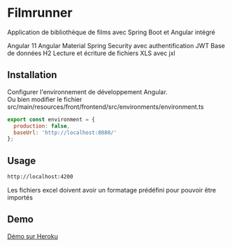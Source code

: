 # Filmrunner

Application de bibliothèque de films avec Spring Boot et Angular intégré

Angular 11
Angular Material
Spring Security avec authentification JWT
Base de données H2
Lecture et écriture de fichiers XLS avec jxl

## Installation

Configurer l'environnement de développement Angular.<br>
Ou bien modifier le fichier src/main/resources/front/frontend/src/environments/environment.ts

```javascript
export const environment = {
  production: false,
  baseUrl: 'http://localhost:8080/'
};
```

## Usage

```bash
http://localhost:4200
```

Les fichiers excel doivent avoir un formatage prédéfini pour pouvoir être importés

## Demo
[Démo sur Heroku](https://filmrunner.herokuapp.com/)
